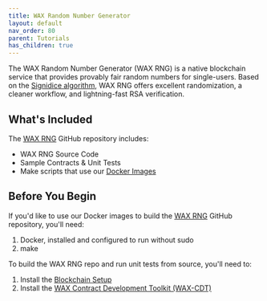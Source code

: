 ```yaml
---
title: WAX Random Number Generator
layout: default
nav_order: 80
parent: Tutorials
has_children: true
---
```


The WAX Random Number Generator (WAX RNG) is a native blockchain service that provides provably fair random numbers for single-users. Based on the <a href="https://github.com/gluk256/misc/blob/master/rng4ethereum/signidice.md" target="_blank">Signidice algorithm</a>, WAX RNG offers excellent randomization, a cleaner workflow, and lightning-fast RSA verification. 

## What's Included

The <a href="https://github.com/worldwide-asset-exchange/wax-orng" target="_blank">WAX RNG</a> GitHub repository includes:

* WAX RNG Source Code
* Sample Contracts & Unit Tests
* Make scripts that use our <a href="https://hub.docker.com/u/waxteam" target="_blank">Docker Images</a>

## Before You Begin

If you'd like to use our Docker images to build the <a href="https://github.com/worldwide-asset-exchange/wax-orng" target="_blank">WAX RNG</a> GitHub repository, you'll need:

1. Docker, installed and configured to run without sudo
2. make

To build the WAX RNG repo and run unit tests from source, you'll need to:

1. Install the [Blockchain Setup](/en/dapp-development/wax-blockchain-setup/)
2. Install the [WAX Contract Development Toolkit (WAX-CDT)](/en/dapp-development/wax-cdt/)

